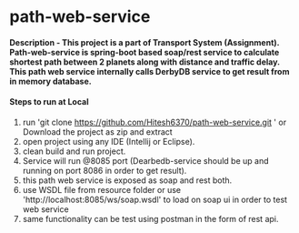 # path-web-service   

#### Description - This project is a part of Transport System (Assignment). Path-web-service is spring-boot based soap/rest service to calculate shortest path between 2 planets along with distance and traffic delay. This path web service internally calls DerbyDB service to get result from in memory database.

#### Steps to run at Local
1.	run 'git clone https://github.com/Hitesh6370/path-web-service.git ' or Download the project as zip and extract
2.	open project using any IDE (Intellij or Eclipse).
3.	clean build and run project.
4.	Service will run @8085 port (Dearbedb-service should be up and running on port 8086 in order to get result).
5.	this path web service is exposed as soap and rest both.  
6.  use WSDL file from resource folder or use 'http://localhost:8085/ws/soap.wsdl' to load on soap ui in order to test web service
7. same functionality can be test using postman in the form of rest api. 




 

